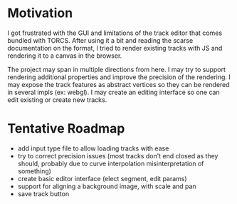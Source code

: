 # Motivation

I got frustrated with the GUI and limitations of the track editor that comes bundled with TORCS.
After using it a bit and reading the scarse documentation on the format, I tried to render existing tracks
with JS and rendering it to a canvas in the browser.

The project may span in multiple directions from here.
I may try to support rendering additional properties and improve the precision of the rendering.
I may expose the track features as abstract vertices so they can be rendered in several impls (ex: webgl).
I may create an editing interface so one can edit existing or create new tracks.


# Tentative Roadmap

* add input type file to allow loading tracks with ease
* try to correct precision issues (most tracks don't end closed as they should, probably due to curve interpolation misinterpretation of something)
* create basic editor interface (elect segment, edit params)
* support for aligning a background image, with scale and pan
* save track button
